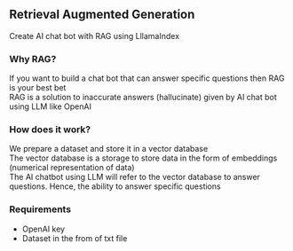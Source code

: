 <!DOCTYPE html>
<html>
<head>
    <title>Retrieval Augmented Generation</title>
</head>
<body>
    <h2>Retrieval Augmented Generation</h2>
    <p>Create AI chat bot with RAG using LllamaIndex</p>

<div>
    <h3>Why RAG?</h3>
    <p>If you want to build a chat bot that can answer specific questions then RAG is your best bet<br>
        RAG is a solution to inaccurate answers (hallucinate) given by AI chat bot using LLM like OpenAI
    </p>
</div>

<div>
    <h3>How does it work?</h3>
    <p>We prepare a dataset and store it in a vector database<br>
        The vector database is a storage to store data in the form of embeddings (numerical representation of data)<br>
        The AI chatbot using LLM will refer to the vector database to answer questions. Hence, the ability to answer specific questions
    </p>
</div>

<div>
    <h3>Requirements</h3>
    <ul>
        <li>OpenAI key</li>
        <li>Dataset in the from of txt file</li>
    </ul>
</div>
    
</body>
</html>
